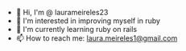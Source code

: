 - 👋 Hi, I'm @ laurameireles23
- 👀 I'm interested in improving myself in ruby
- 💎 I'm currently learning ruby on rails
- 📫 How to reach me: laura.meireles1@gmail.com

<!---
laurameireles23/laurameireles23 is a ✨ special ✨ repository because its `README.md` (this file) appears on your GitHub profile.
You can click the Preview link to take a look at your changes.
--->

